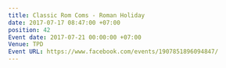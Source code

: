 ```yaml
---
title: Classic Rom Coms - Roman Holiday
date: 2017-07-17 08:47:00 +07:00
position: 42
Event date: 2017-07-21 00:00:00 +07:00
Venue: TPD
Event URL: https://www.facebook.com/events/1907851896094847/
---
```


